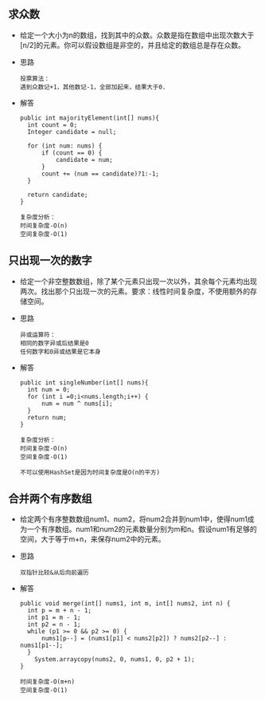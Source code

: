 ## 求众数

- 给定一个大小为n的数组，找到其中的众数。众数是指在数组中出现次数大于[n/2]的元素。你可以假设数组是非空的，并且给定的数组总是存在众数。

- 思路

  ```
  投票算法：
  遇到众数记+1，其他数记-1，全部加起来，结果大于0.
  ```

- 解答

  ```
  public int majorityElement(int[] nums){
  	int count = 0;
  	Integer candidate = null;
  	
  	for (int num: nums) {
  		if (count == 0) {
  			candidate = num;
  		}
  		count += (num == candidate)?1:-1;
  	}
  	
  	return candidate;
  }
  
  复杂度分析：
  时间复杂度-O(n)
  空间复杂度-O(1)
  ```

## 只出现一次的数字

- 给定一个非空整数数组，除了某个元素只出现一次以外，其余每个元素均出现两次。找出那个只出现一次的元素。要求：线性时间复杂度，不使用额外的存储空间。

- 思路

  ```
  异或运算符：
  相同的数字异或后结果是0
  任何数字和0异或结果是它本身
  ```

- 解答

  ```
  public int singleNumber(int[] nums){
  	int num = 0;
  	for (int i =0;i<nums.length;i++) {
  		num = num ^ nums[i];
  	}
  	return num;
  }
  
  复杂度分析：
  时间复杂度-O(n)
  空间复杂度-O(1)
  
  不可以使用HashSet是因为时间复杂度是O(n的平方)
  ```


## 合并两个有序数组

- 给定两个有序整数数组num1、num2，将num2合并到num1中，使得num1成为一个有序数组。num1和num2的元素数量分别为m和n。假设num1有足够的空间，大于等于m+n，来保存num2中的元素。

- 思路

  ```
  双指针比较&从后向前遍历
  ```

- 解答

  ```
  public void merge(int[] nums1, int m, int[] nums2, int n) {
  	int p = m + n - 1;
  	int p1 = m - 1;
  	int p2 = n - 1;
  	while (p1 >= 0 && p2 >= 0) {
  		nums1[p--] = (nums1[p1] < nums2[p2]) ? nums2[p2--] : nums1[p1--];
  	}
      System.arraycopy(nums2, 0, nums1, 0, p2 + 1);
  }
  
  时间复杂度-O(m+n)
  空间复杂度-O(1)
  ```

  